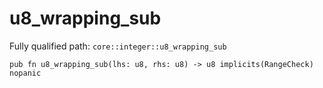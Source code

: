 # u8_wrapping_sub

Fully qualified path: `core::integer::u8_wrapping_sub`

<pre><code class="language-rust">pub fn u8_wrapping_sub(lhs: u8, rhs: u8) -&gt; u8 implicits(RangeCheck) nopanic</code></pre>

